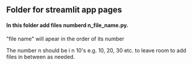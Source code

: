 ## Folder for streamlit app pages

#### In this folder add files numberd __n_file_name.py.__

"file name" will apear in the order of its number

The number n should be i n 10's e.g. 10, 20, 30 etc. to leave room to add files in between as needed. 



